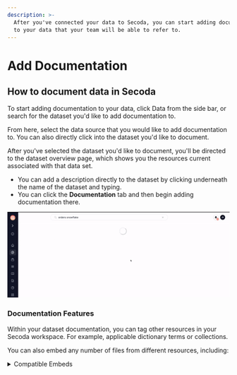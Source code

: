 ```yaml
---
description: >-
  After you've connected your data to Secoda, you can start adding documentation
  to your data that your team will be able to refer to.
---
```


# Add Documentation

## How to document data in Secoda

To start adding documentation to your data, click Data from the side bar, or search for the dataset you'd like to add documentation to.

From here, select the data source that you would like to add documentation to. You can also directly click into the dataset you'd like to document.&#x20;

After you've selected the dataset you'd like to document, you'll be directed to the dataset overview page, which shows you the resources current associated with that data set.&#x20;

* You can add a description directly to the dataset by clicking underneath the name of the dataset and typing.&#x20;
* You can click the **Documentation** tab and then begin adding documentation there.&#x20;

![](<../.gitbook/assets/ezgif.com-gif-maker (6) (1).gif>)

### Documentation Features

Within your dataset documentation, you can tag other resources in your Secoda workspace. For example, applicable dictionary terms or collections.&#x20;

You can also embed any number of files from different resources, including:&#x20;

<details>

<summary>Compatible Embeds </summary>

* Abstract
* Airtable&#x20;
* Bilibili
* Cawemo
* ClickUp
* Codepen
* DBDigram
* Descript
* Figma
* Framer
* Github Gist
* Diagrams.net
* GSuite
* Google Data Studio
* Hex Tech
* InVision
* Loom
* Lucidchart&#x20;
* Marvel
* Mindmeister
* Miro
* Mode
* Pitch
* Prezi
* Spotify
* Trello
* Typeform
* Vimeo
* Whimsical&#x20;
* YouTube

</details>
